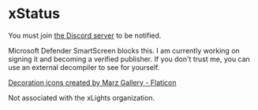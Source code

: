 # xStatus
You must join [the Discord server](https://discord.gg/KVKhZHZ2Aa) to be notified.

Microsoft Defender SmartScreen blocks this. I am currently working on signing it and becoming a verified publisher. If you don't trust me, you can use an external decompiler to see for yourself.

[Decoration icons created by Marz Gallery - Flaticon](https://www.flaticon.com/free-icon/light_14745209?term=christmas&page=1&position=61&origin=search&related_id=14745209 "decoration icons")

Not associated with the xLights organization.
